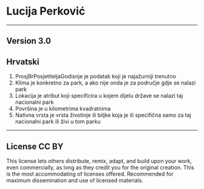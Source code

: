 # Lucija Perković
-------------------------------------------
Version 3.0
-------------------------------------------
Hrvatski
-------------------------------------------
1. ProsjBrPosjetiteljaGodisnje je podatak koji je najažurniji trenutno
2. Klima je konkretno za park, a ako nije onda je za područje gdje se nalazi park
3. Lokacija je atribut koji specificira u kojem dijelu države se nalazi taj nacionalni park
4. Površina je u kilometrima kvadratnima
5. Nativna vrsta je vrsta životinje ili biljke koja je ili specifična samo za taj nacionalni park ili živi u tom parku
-------------------------------------------
## License CC BY
This license lets others distribute, remix, adapt, and build upon your work, even commercially, as long as they credit you for the original creation. This is the most accommodating of licenses offered. Recommended for maximum dissemination and use of licensed materials.
